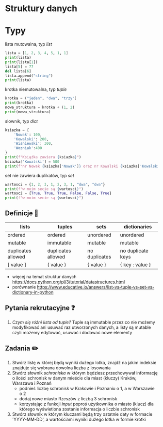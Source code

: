 # Struktury danych

# Typy
lista mutowalna, typ *list*
```python
lista = [1, 2, 3, 4, 5, 1, 1]
print(lista)
print(lista[1])
lista[5] = 77
del lista[6]
lista.append("string")
print(lista)
```

krotka niemutowalna, typ *tuple*
```python
krotka = ("jeden", "dwa", "trzy")
print(krotka)
nowa_struktura = krotka + (1, 2)
print(nowa_struktura)
```

slownik, typ *dict*
```python
ksiazka = {
    'Nowak': 100,
    'Kowalski': 200,
    'Wisniewski': 300,
    'Wozniak':400
}
print(f"Książka zawiera {ksiazka}")
ksiazka['Kowalski'] = 500
print(f"nr Nowak {ksiazka['Nowak']} oraz nr Kowalski {ksiazka['Kowalski']}")
```

set nie zawiera duplikatów, typ *set*
```python
wartosci = {1, 2, 3, 1, 2, 3, 1, "dwa", "dwa"}
print(f"w moim secie są {wartosci}")
wartosci = {True, True, True, False, False, True}
print(f"w moim secie są {wartosci}")
```

## Definicje 📝
| lists               | tuples              | sets          | dictionaries      |
|---------------------|---------------------|---------------|-------------------|
| ordered             | ordered             | unordered     | unordered         |
| mutable             | immutable           | mutable       | mutable           |
| duplicates  allowed | duplicates  allowed | no duplicates | no duplicate keys |
| [ value ]           | ( value )           | { value }     | { key : value }   |
* więcej na temat struktur danych https://docs.python.org/pl/3/tutorial/datastructures.html
* porównanie https://www.educative.io/answers/list-vs-tuple-vs-set-vs-dictionary-in-python

## Pytania rekrutacyjne ❓
1. *Czym się różni lista od tuple?*
Tuple są immutable przez co nie możemy modyfikować ani usuwać raz utworzonych danych, a listy są mutable czyli możemy edytować, usuwać i dodawać nowe elementy

## Zadania ✏️
1. Stwórz listę w której będą wyniki dużego lotka, znajdź na jakim indeksie znajduje się wybrana dowolna liczba z losowania
2. Stwórz słownik *schroniska* w którym będziesz przechowywał informację o ilości schronisk w danym mieście dla miast (kluczy) Kraków, Warszawa i Poznań
    * podnieś liczbę schronisk w Krakowie i Poznaniu o 1, a w Warszawie o 2
    * dodaj nowe miasto Rzeszów z liczbą 3 schronisk
    * korzystając z funkcji *input* poproś użytkownika o miasto (klucz) dla którego wyświetlona zostanie informacja o liczbie schronisk
3. Stwórz słownik w którym kluczami będą trzy ostatnie daty w formacie 'YYYY-MM-DD', a wartościami wyniki dużego lotka w formie krotki